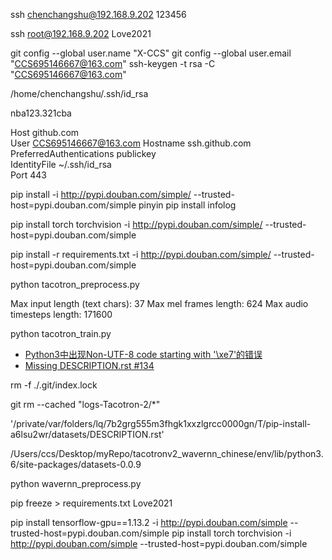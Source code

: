 ssh chenchangshu@192.168.9.202
123456

ssh root@192.168.9.202
Love2021


git config --global user.name "X-CCS"
git config --global user.email "CCS695146667@163.com"
ssh-keygen -t rsa -C "CCS695146667@163.com"

/home/chenchangshu/.ssh/id_rsa

nba123.321cba

Host github.com  
User CCS695146667@163.com 
Hostname ssh.github.com  
PreferredAuthentications publickey  
IdentityFile ~/.ssh/id_rsa  
Port 443


pip install -i http://pypi.douban.com/simple/ --trusted-host=pypi.douban.com/simple pinyin
pip install infolog

pip install torch torchvision -i http://pypi.douban.com/simple/ --trusted-host=pypi.douban.com/simple

pip install -r requirements.txt -i http://pypi.douban.com/simple/ --trusted-host=pypi.douban.com/simple
 
python tacotron_preprocess.py

Max input length (text chars): 37
Max mel frames length: 624
Max audio timesteps length: 171600


python tacotron_train.py

+ [Python3中出现Non-UTF-8 code starting with '\xe7'的错误](https://blog.csdn.net/chen6s/article/details/86539726)
+ [Missing DESCRIPTION.rst #134](https://github.com/RealTimeWeb/datasets/issues/134)

rm -f ./.git/index.lock

git rm --cached "logs-Tacotron-2/*"
  
  '/private/var/folders/lq/7b2grg555m3fhgk1xxzlgrcc0000gn/T/pip-install-a6lsu2wr/datasets/DESCRIPTION.rst'

/Users/ccs/Desktop/myRepo/tacotronv2_wavernn_chinese/env/lib/python3.6/site-packages/datasets-0.0.9

python wavernn_preprocess.py

pip freeze > requirements.txt
Love2021

pip install tensorflow-gpu==1.13.2 -i http://pypi.douban.com/simple --trusted-host=pypi.douban.com/simple
pip install torch torchvision -i http://pypi.douban.com/simple --trusted-host=pypi.douban.com/simple